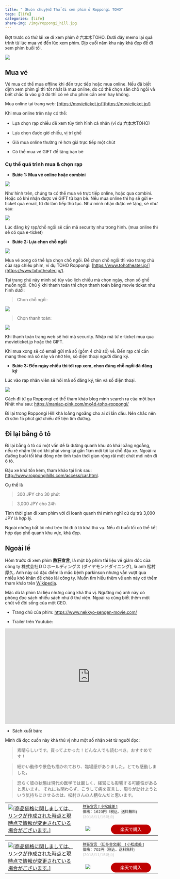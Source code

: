 ```yaml
---
title: "【Buôn chuyện】Thử đi xem phim ở Roppongi TOHO"
tags: [life]
categories: [life]
share-img: /img/roppongi_hill.jpg
---
```


Đợt trước có thử lái xe đi xem phim ở 六本木TOHO. Dưới đây memo lại quá trình từ lúc mua vé đến lúc xem phim. Dịp cuối năm khu này khá đẹp để đi xem phim buổi tối.

![](/img/roppongi_hill.jpg)

## Mua vé

Vé mua có thể mua offline khi đến trực tiếp hoặc mua online. Nếu đã biết định xem phim gì thì tốt nhất là mua online, do có thể chọn sẵn chỗ ngồi và biết chắc là vào giờ đó thì có vé cho phim cần xem hay không.

Mua online tại trang web: [https://movieticket.jp/](https://movieticket.jp/)

Khi mua online trên này có thể:

<script async src="//pagead2.googlesyndication.com/pagead/js/adsbygoogle.js"></script>
<ins class="adsbygoogle"
     style="display:block; text-align:center;"
     data-ad-layout="in-article"
     data-ad-format="fluid"
     data-ad-client="ca-pub-2750437710821247"
     data-ad-slot="8905029259"></ins>
<script>
     (adsbygoogle = window.adsbygoogle || []).push({});
</script>

* Lựa chọn rạp chiếu để xem tùy tình hình cá nhân (ví dụ 六本木TOHO)

* Lựa chọn được giờ chiếu, vị trí ghế 

* Giá mua online thường rẻ hơn giá trực tiếp một chút

* Có thể mua vé GIFT để tặng bạn bè

### Cụ thể quá trình mua & chọn rạp

* **Bước 1: Mua vé online hoặc combini**

![](/img/buy_mticket_step1.png)

Như hình trên, chúng ta có thể mua vé trực tiếp online, hoặc qua combini. Hoặc có khi nhận được vé GIFT từ bạn bè. Nếu mua online thì họ sẽ gửi e-ticket qua email, từ đó làm tiếp thủ tục. Như mình nhận được vé tặng, sẽ như sau:

![](/img/buy_mticket_gift_card.jpg)

Lúc đăng ký rạp/chỗ ngồi sẽ cần mã security như trong hình. (mua online thì sẽ có qua e-ticket)

* **Bước 2: Lựa chọn chỗ ngồi**

![](/img/buy_mticket_step2.png)

Mua vé xong có thể lựa chọn chỗ ngồi. Để chọn chỗ ngồi thì vào trang chủ của rạp chiếu phim, ví dụ TOHO Roppongi: [https://www.tohotheater.jp/](https://www.tohotheater.jp/).

Tại trang chủ này mình sẽ tùy vào lịch chiếu mà chọn ngày, chọn số ghế muốn ngồi. Chú ý khi thanh toán thì chọn thanh toán bằng movie ticket như hình dưới:

> Chọn chỗ ngồi:

![](/img/buy_mticket_select_seat.png)

> Chọn thanh toán:

![](/img/buy_mticket_select_payment.png)

Khi thanh toán trang web sẽ hỏi mã security. Nhập mã từ e-ticket mua qua movieticket.jp hoặc thẻ GIFT.

Khi mua xong sẽ có email gửi mã số (gồm 4 chữ số) về. Đến rạp chỉ cần mang theo mã số này và nhớ tên, số điện thoại người đăng ký.

* **Bước 3: Đến ngày chiếu thì tới rạp xem, chọn đúng chỗ ngồi đã đăng ký**

Lúc vào rạp nhân viên sẽ hỏi mã số đăng ký, tên và số điện thoại.

![](/img/buy_mticket_step3.png)

Cách đi từ ga Roppongi có thể tham khảo blog mình search ra của một bạn Nhật như sau: https://maniac-pink.com/mx4d-toho-roppongi/

Đi lại trong Roppongi Hill khá loằng ngoằng cho ai đi lần đầu. Nên chắc nên đi sớm 15 phút giờ chiếu để tiện tìm đường.

## Đi lại bằng ô tô

Đi lại bằng ô tô có một vấn đề là đường quanh khu đó khá loằng ngoằng, nếu rẽ nhầm thì có khi phải vòng lại gần 1km mới tới lại chỗ đậu xe. Ngoài ra đường buổi tối khá đông nên tính toán thời gian rộng rãi một chút mới nên đi ô tô.

Đậu xe khá tốn kém, tham khảo tại link sau: http://www.roppongihills.com/access/car.html. 

Cụ thể là

> 300 JPY cho 30 phút

> 3,000 JPY cho 24h

Tính thời gian đi xem phim với đi loanh quanh thì mình nghĩ cứ dự trù 3,000 JPY là hợp lý.

Ngoài những bất lợi như trên thì đi ô tô khá thú vụ. Nếu đi buổi tối có thể kết hợp dạo phố quanh khu vực, khá đẹp.


## Ngoài lề

<script async src="//pagead2.googlesyndication.com/pagead/js/adsbygoogle.js"></script>
<ins class="adsbygoogle"
     style="display:block; text-align:center;"
     data-ad-layout="in-article"
     data-ad-format="fluid"
     data-ad-client="ca-pub-2750437710821247"
     data-ad-slot="8905029259"></ins>
<script>
     (adsbygoogle = window.adsbygoogle || []).push({});
</script>

Hôm trước đi xem phim **熱狂宣言**, là một bộ phim tài liệu về giám đốc của công ty 株式会社ＤＤホールディングス (ダイヤモンドダイニング), là anh 松村厚久. Anh này có đặc điểm là mắc bệnh parkinson nhưng vẫn vượt qua nhiều khó khăn để chèo lái công ty. Muốn tìm hiểu thêm về anh này có thểm tham khảo trên [Wikipedia](https://ja.wikipedia.org/wiki/%E6%9D%BE%E6%9D%91%E5%8E%9A%E4%B9%85).

Mặc dù là phim tài liệu nhưng cũng khá thú vị. Ngưỡng mộ anh này có phòng đọc sách nhiều sách như ở thư viện. Ngoài ra cũng biết thêm một chút về đời sống của một CEO.

* Trang chủ của phim: https://www.nekkyo-sengen-movie.com/

* Trailer trên Youtube:

<iframe width="560" height="315" src="https://www.youtube.com/embed/_F0jjIdJIHA" frameborder="0" allow="accelerometer; autoplay; encrypted-media; gyroscope; picture-in-picture" allowfullscreen></iframe>

* Sách xuất bản:

Mình đã đọc cuốn này khá thú vị như một số nhận xét từ người đọc:

> 素晴らしいです。買ってよかった！どんな人でも読むべき。おすすめです！


> 細かい動作や景色も描かれており、臨場感がありました。とても感動しました。

> 恐らく彼の状態は現代の医学では厳しく、経営にも影響する可能性があると思います。
> それにも関わらず、こうして病を宣言し、周りが助けようという気持ちにさせるのは、松村さんの人柄なんだと思います。

<table>
    <tr>
        <td style="width:300px">
            <a href="https://hb.afl.rakuten.co.jp/hgc/16f3ccdb.b7f9e219.16f3ccdc.8757d2f7/?pc=https%3A%2F%2Fitem.rakuten.co.jp%2Fbook%2F13320572%2F&m=http%3A%2F%2Fm.rakuten.co.jp%2Fbook%2Fi%2F17529087%2F&link_type=picttext&ut=eyJwYWdlIjoiaXRlbSIsInR5cGUiOiJwaWN0dGV4dCIsInNpemUiOiIzMDB4MzAwIiwibmFtIjoxLCJuYW1wIjoicmlnaHQiLCJjb20iOjEsImNvbXAiOiJkb3duIiwicHJpY2UiOjEsImJvciI6MSwiY29sIjoxLCJiYnRuIjoxfQ%3D%3D" target="_blank" rel="nofollow" style="word-wrap:break-word;"><img src="https://hbb.afl.rakuten.co.jp/hgb/16f3ccdb.b7f9e219.16f3ccdc.8757d2f7/?me_id=1213310&item_id=17529087&m=https%3A%2F%2Fthumbnail.image.rakuten.co.jp%2F%400_mall%2Fbook%2Fcabinet%2F7961%2F9784344027961.jpg%3F_ex%3D80x80&pc=https%3A%2F%2Fthumbnail.image.rakuten.co.jp%2F%400_mall%2Fbook%2Fcabinet%2F7961%2F9784344027961.jpg%3F_ex%3D300x300&s=300x300&t=picttext" border="0" style="margin:2px" alt="[商品価格に関しましては、リンクが作成された時点と現時点で情報が変更されている場合がございます。]" title="[商品価格に関しましては、リンクが作成された時点と現時点で情報が変更されている場合がございます。]"></a>
        </td>
        <td style="vertical-align:top;width:308px;">
            <p style="font-size:12px;line-height:1.4em;text-align:left;margin:0px;padding:2px 6px;word-wrap:break-word">
                <a href="https://hb.afl.rakuten.co.jp/hgc/16f3ccdb.b7f9e219.16f3ccdc.8757d2f7/?pc=https%3A%2F%2Fitem.rakuten.co.jp%2Fbook%2F13320572%2F&m=http%3A%2F%2Fm.rakuten.co.jp%2Fbook%2Fi%2F17529087%2F&link_type=picttext&ut=eyJwYWdlIjoiaXRlbSIsInR5cGUiOiJwaWN0dGV4dCIsInNpemUiOiIzMDB4MzAwIiwibmFtIjoxLCJuYW1wIjoicmlnaHQiLCJjb20iOjEsImNvbXAiOiJkb3duIiwicHJpY2UiOjEsImJvciI6MSwiY29sIjoxLCJiYnRuIjoxfQ%3D%3D" target="_blank" rel="nofollow" style="word-wrap:break-word;">熱狂宣言 [ 小松成美 ]</a>
                <br>
                <span >価格：1620円（税込、送料無料)</span> <span style="color:#BBB">(2018/11/15時点)</span>
            </p>
                <a href="https://hb.afl.rakuten.co.jp/hgc/16f3ccdb.b7f9e219.16f3ccdc.8757d2f7/?pc=https%3A%2F%2Fitem.rakuten.co.jp%2Fbook%2F13320572%2F&m=http%3A%2F%2Fm.rakuten.co.jp%2Fbook%2Fi%2F17529087%2F&link_type=picttext&ut=eyJwYWdlIjoiaXRlbSIsInR5cGUiOiJwaWN0dGV4dCIsInNpemUiOiIzMDB4MzAwIiwibmFtIjoxLCJuYW1wIjoicmlnaHQiLCJjb20iOjEsImNvbXAiOiJkb3duIiwicHJpY2UiOjEsImJvciI6MSwiY29sIjoxLCJiYnRuIjoxfQ%3D%3D" target="_blank" rel="nofollow" style="word-wrap:break-word;">
                <div style="margin:15px;">
                    <img src="https://static.affiliate.rakuten.co.jp/makelink/rl.svg" style="float:left;max-height:27px;width:auto;margin-top:5px">
                    <div style="float:right;width:50%;height:32px;background-color:#bf0000;color:#fff !important;font-size:14px;font-weight:500;line-height:32px;margin-left:1px;padding: 0 12px;border-radius:16px;cursor:pointer;text-align:center;">楽天で購入</div>
                </div>
            </a>
        </td>
    </tr>
</table>
<table>
        <tr>
        <td style="width:300px">
            <a href="https://hb.afl.rakuten.co.jp/hgc/16f3ccdb.b7f9e219.16f3ccdc.8757d2f7/?pc=https%3A%2F%2Fitem.rakuten.co.jp%2Fbook%2F14401994%2F&m=http%3A%2F%2Fm.rakuten.co.jp%2Fbook%2Fi%2F18147858%2F&link_type=picttext&ut=eyJwYWdlIjoiaXRlbSIsInR5cGUiOiJwaWN0dGV4dCIsInNpemUiOiIzMDB4MzAwIiwibmFtIjoxLCJuYW1wIjoicmlnaHQiLCJjb20iOjEsImNvbXAiOiJkb3duIiwicHJpY2UiOjEsImJvciI6MSwiY29sIjoxLCJiYnRuIjoxfQ%3D%3D" target="_blank" rel="nofollow" style="word-wrap:break-word;"  ><img src="https://hbb.afl.rakuten.co.jp/hgb/16f3ccdb.b7f9e219.16f3ccdc.8757d2f7/?me_id=1213310&item_id=18147858&m=https%3A%2F%2Fthumbnail.image.rakuten.co.jp%2F%400_mall%2Fbook%2Fcabinet%2F5200%2F9784344425200.jpg%3F_ex%3D80x80&pc=https%3A%2F%2Fthumbnail.image.rakuten.co.jp%2F%400_mall%2Fbook%2Fcabinet%2F5200%2F9784344425200.jpg%3F_ex%3D300x300&s=300x300&t=picttext" border="0" style="margin:2px" alt="[商品価格に関しましては、リンクが作成された時点と現時点で情報が変更されている場合がございます。]" title="[商品価格に関しましては、リンクが作成された時点と現時点で情報が変更されている場合がございます。]"></a>
        </td>
        <td style="vertical-align:top;width:308px;">
            <p style="font-size:12px;line-height:1.4em;text-align:left;margin:0px;padding:2px 6px;word-wrap:break-word">
                <a href="https://hb.afl.rakuten.co.jp/hgc/16f3ccdb.b7f9e219.16f3ccdc.8757d2f7/?pc=https%3A%2F%2Fitem.rakuten.co.jp%2Fbook%2F14401994%2F&m=http%3A%2F%2Fm.rakuten.co.jp%2Fbook%2Fi%2F18147858%2F&link_type=picttext&ut=eyJwYWdlIjoiaXRlbSIsInR5cGUiOiJwaWN0dGV4dCIsInNpemUiOiIzMDB4MzAwIiwibmFtIjoxLCJuYW1wIjoicmlnaHQiLCJjb20iOjEsImNvbXAiOiJkb3duIiwicHJpY2UiOjEsImJvciI6MSwiY29sIjoxLCJiYnRuIjoxfQ%3D%3D" target="_blank" rel="nofollow" style="word-wrap:break-word;"  >熱狂宣言 （幻冬舎文庫） [ 小松成美 ]</a>
                <br>
                <span >価格：702円（税込、送料無料)</span> 
                <span style="color:#BBB">(2018/11/15時点)</span>
            </p>
            <a href="https://hb.afl.rakuten.co.jp/hgc/16f3ccdb.b7f9e219.16f3ccdc.8757d2f7/?pc=https%3A%2F%2Fitem.rakuten.co.jp%2Fbook%2F14401994%2F&m=http%3A%2F%2Fm.rakuten.co.jp%2Fbook%2Fi%2F18147858%2F&link_type=picttext&ut=eyJwYWdlIjoiaXRlbSIsInR5cGUiOiJwaWN0dGV4dCIsInNpemUiOiIzMDB4MzAwIiwibmFtIjoxLCJuYW1wIjoicmlnaHQiLCJjb20iOjEsImNvbXAiOiJkb3duIiwicHJpY2UiOjEsImJvciI6MSwiY29sIjoxLCJiYnRuIjoxfQ%3D%3D" target="_blank" rel="nofollow" style="word-wrap:break-word;">
                <div style="margin:15px;"><img src="https://static.affiliate.rakuten.co.jp/makelink/rl.svg" style="float:left;max-height:27px;width:auto;margin-top:5px">
                    <div style="float:right;width:50%;height:32px;background-color:#bf0000;color:#fff !important;font-size:14px;font-weight:500;line-height:32px;margin-left:1px;padding: 0 12px;border-radius:16px;cursor:pointer;text-align:center;">楽天で購入</div>
                </div>
            </a>
        </td>
    </tr>
</table>